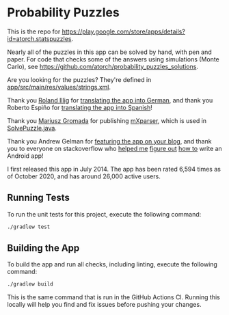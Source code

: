 # Probability Puzzles

This is the repo for https://play.google.com/store/apps/details?id=atorch.statspuzzles.

Nearly all of the puzzles in this app can be solved by hand, with pen and paper.
For code that checks some of the answers using simulations (Monte Carlo), see https://github.com/atorch/probability_puzzles_solutions.

Are you looking for the puzzles?
They're defined in [app/src/main/res/values/strings.xml](app/src/main/res/values/strings.xml).

Thank you [Roland Illig](https://github.com/rillig)
for [translating the app into German](app/src/main/res/values-de/strings.xml), and
thank you Roberto Espiño for [translating the app into Spanish](app/src/main/res/values-es/strings.xml)!

Thank you [Mariusz Gromada](https://github.com/mariuszgromada)
for publishing [mXparser](https://github.com/mariuszgromada/MathParser.org-mXparser),
which is used in [SolvePuzzle.java](app/src/main/java/atorch/statspuzzles/SolvePuzzle.java).

Thank you Andrew Gelman for
[featuring the app on your blog](https://statmodeling.stat.columbia.edu/2015/05/05/hes-looking-for-probability-puzzles/),
and thank you to everyone on stackoverflow who [helped me](https://stackoverflow.com/questions/48960080/empty-space-above-the-app-bar)
[figure out](https://stackoverflow.com/questions/27443006/setshareintent-when-a-new-fragment-is-displayed)
[how to](https://stackoverflow.com/questions/26495084/how-do-i-add-an-action-bar-to-a-swipe-view)
write an Android app!

I first released this app in July 2014.
The app has been rated 6,594 times as of October 2020, and has around 26,000 active users.

## Running Tests

To run the unit tests for this project, execute the following command:

```bash
./gradlew test
```

## Building the App

To build the app and run all checks, including linting, execute the following command:

```bash
./gradlew build
```

This is the same command that is run in the GitHub Actions CI. Running this locally will help you find and fix issues before pushing your changes.
